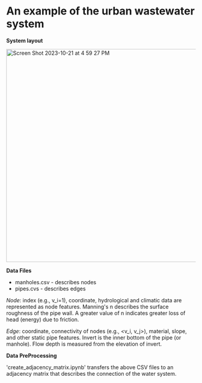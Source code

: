 # An example of the urban wastewater system

**System layout**

<img width="566" alt="Screen Shot 2023-10-21 at 4 59 27 PM" src="https://github.com/VV123/AI4Hydro/assets/9030237/8660b1a6-800d-4c8e-af31-f1f47905deb0">

**Data Files**
- manholes.csv - describes nodes
- pipes.cvs - describes edges

*Node*: index (e.g., v_i=1), coordinate, hydrological and climatic data are represented as node features. Manning's n describes the surface roughness of the pipe wall. A greater value of n indicates greater loss of head (energy) due to friction. 

*Edge*: coordinate, connectivity of nodes (e.g., <v_i, v_j>), material, slope, and other static pipe features. Invert is the inner bottom of the pipe (or manhole). Flow depth is measured from the elevation of invert.

**Data PreProcessing**

'create_adjacency_matrix.ipynb' transfers the above CSV files to an adjacency matrix that describes the connection of the water system.



